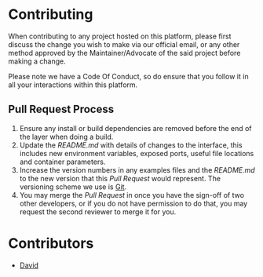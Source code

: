 # Contributing

When contributing to any project hosted on this platform, please first discuss the change you wish to make via our official email, or any other method approved by the Maintainer/Advocate of the said project before making a change. 

Please note we have a Code Of Conduct, so do ensure that you follow it in all your interactions within this platform.

## Pull Request Process

1. Ensure any install or build dependencies are removed before the end of the layer when doing a 
   build.
2. Update the *README.md* with details of changes to the interface, this includes new environment    variables, exposed ports, useful file locations and container parameters.
3. Increase the version numbers in any examples files and the *README.md* to the new version that    this *Pull Request* would represent. The versioning scheme we use is [Git](http://git-scm.com/).
4. You may merge the *Pull Request* in once you have the sign-off of two other developers, or if     you do not have permission to do that, you may request the second reviewer to merge it for you.

# Contributors

 * [David](https://github.com/davidconoh)